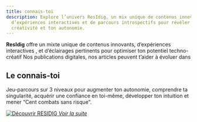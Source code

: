 ```yaml
---
title: connais-toi
description: Explore l’univers ResIdig, un mix unique de contenus innovants,
  d’expériences interactives et de parcours introspectifs pour révéler ta
  créativité et ton autonomie.
---
```


**ResIdig** offre un mixte unique de contenus innovants, d’expériences interactives , et d’éclairages pertinents pour optimiser ton potentiel techno-créatif
Nos publications digitales, nos articles peuvent t’aider à évoluer dans

## Le connais-toi

Jeu-parcours sur 3 niveaux pour augmenter ton autonomie, comprendre ta singularité, acquérir une confiance en toi-même, développer ton intuition et mener “Cent combats sans risque”.

[![Découvrir RESIDIG](/asset/buttonLight.png) *Voir la suite*](/pages/accueil)
